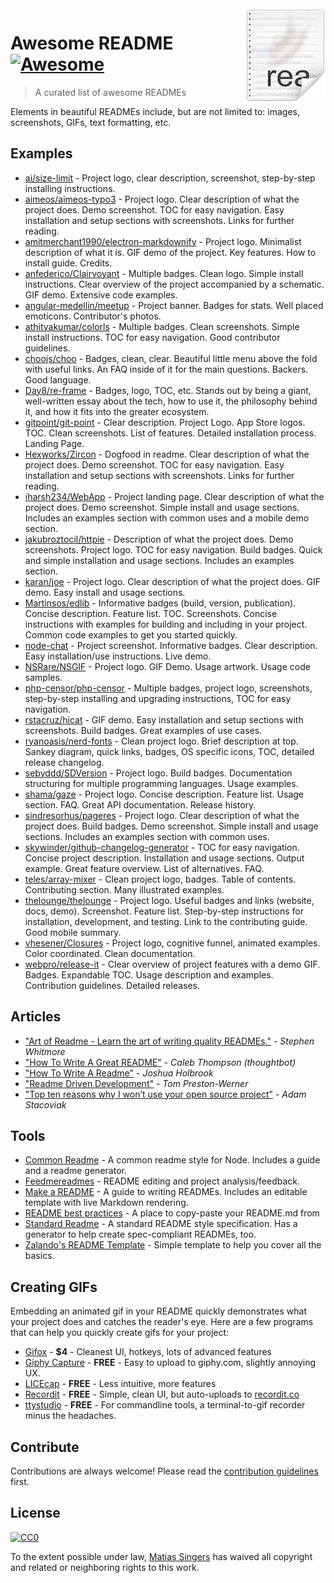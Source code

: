 <img src="icon.png" align="right" />

# Awesome README [![Awesome](https://cdn.rawgit.com/sindresorhus/awesome/d7305f38d29fed78fa85652e3a63e154dd8e8829/media/badge.svg)](https://github.com/sindresorhus/awesome)
> A curated list of awesome READMEs

Elements in beautiful READMEs include, but are not limited to: images, screenshots, GIFs, text formatting, etc.

## Examples
- [ai/size-limit](https://github.com/ai/size-limit) - Project logo, clear description, screenshot, step-by-step installing instructions.
- [aimeos/aimeos-typo3](https://github.com/aimeos/aimeos-typo3) - Project logo. Clear description of what the project does. Demo screenshot. TOC for easy navigation. Easy installation and setup sections with screenshots. Links for further reading.
- [amitmerchant1990/electron-markdownify](https://github.com/amitmerchant1990/electron-markdownify) - Project logo. Minimalist description of what it is. GIF demo of the project. Key features. How to install guide. Credits.
- [anfederico/Clairvoyant](https://github.com/anfederico/Clairvoyant) - Multiple badges. Clean logo. Simple install instructions. Clear overview of the project accompanied by a schematic. GIF demo. Extensive code examples.
- [angular-medellin/meetup](https://github.com/angular-medellin/meetup) - Project banner. Badges for stats. Well placed emoticons. Contributor's photos.
- [athityakumar/colorls](https://github.com/athityakumar/colorls) - Multiple badges. Clean screenshots. Simple install instructions. TOC for easy navigation. Good contributor guidelines.
- [choojs/choo](https://github.com/choojs/choo) - Badges, clean, clear. Beautiful little menu above the fold with useful links. An FAQ inside of it for the main questions. Backers. Good language.
- [Day8/re-frame](https://github.com/Day8/re-frame) - Badges, logo, TOC, etc. Stands out by being a giant, well-written essay about the tech, how to use it, the philosophy behind it, and how it fits into the greater ecosystem.
- [gitpoint/git-point](https://github.com/gitpoint/git-point) - Clear description. Project Logo. App Store logos. TOC. Clean screenshots. List of features. Detailed installation process. Landing Page.
- [Hexworks/Zircon](https://github.com/Hexworks/zircon) - Dogfood in readme. Clear description of what the project does. Demo screenshot. TOC for easy navigation. Easy installation and setup sections with screenshots. Links for further reading.
- [iharsh234/WebApp](https://github.com/iharsh234/WebApp) - Project landing page. Clear description of what the project does. Demo screenshot. Simple install and usage sections. Includes an examples section with common uses and a mobile demo section.
- [jakubroztocil/httpie](https://github.com/jakubroztocil/httpie) - Description of what the project does. Demo screenshots. Project logo. TOC for easy navigation. Build badges. Quick and simple installation and usage sections. Includes an examples section.
- [karan/joe](https://github.com/karan/joe) - Project logo. Clear description of what the project does. GIF demo. Easy install and usage sections.
- [Martinsos/edlib](https://github.com/Martinsos/edlib) - Informative badges (build, version, publication). Concise description. Feature list. TOC. Screenshots. Concise instructions with examples for building and including in your project. Common code examples to get you started quickly.
- [node-chat](https://github.com/IgorAntun/node-chat) - Project screenshot. Informative badges. Clear description. Easy installation/use instructions. Live demo.
- [NSRare/NSGIF](https://github.com/NSRare/NSGIF) - Project logo. GIF Demo. Usage artwork. Usage code samples.
- [php-censor/php-censor](https://github.com/php-censor/php-censor) - Multiple badges, project logo, screenshots, step-by-step installing and upgrading instructions, TOC for easy navigation.
- [rstacruz/hicat](https://github.com/rstacruz/hicat) - GIF demo. Easy installation and setup sections with screenshots. Build badges. Great examples of use cases.
- [ryanoasis/nerd-fonts](https://github.com/ryanoasis/nerd-fonts) - Clean project logo. Brief description at top. Sankey diagram, quick links, badges, OS specific icons, TOC, detailed release changelog.
- [sebyddd/SDVersion](https://github.com/sebyddd/SDVersion) - Project logo. Build badges. Documentation structuring for multiple programming languages. Usage examples.
- [shama/gaze](https://github.com/shama/gaze) - Project logo. Concise description. Feature list. Usage section. FAQ. Great API documentation. Release history.
- [sindresorhus/pageres](https://github.com/sindresorhus/pageres) - Project logo. Clear description of what the project does. Build badges. Demo screenshot. Simple install and usage sections. Includes an examples section with common uses.
- [skywinder/github-changelog-generator](https://github.com/skywinder/github-changelog-generator) - TOC for easy navigation. Concise project description. Installation and usage sections. Output example. Great feature overview. List of alternatives. FAQ.
- [teles/array-mixer](https://github.com/teles/array-mixer) - Clean project logo, badges. Table of contents. Contributing section. Many illustrated examples.
- [thelounge/thelounge](https://github.com/thelounge/thelounge) - Project logo. Useful badges and links (website, docs, demo). Screenshot. Feature list. Step-by-step instructions for installation, development, and testing. Link to the contributing guide. Good mobile summary.
- [vhesener/Closures](https://github.com/vhesener/Closures) - Project logo, cognitive funnel, animated examples. Color coordinated. Clean documentation.
- [webpro/release-it](https://github.com/webpro/release-it) - Clear overview of project features with a demo GIF. Badges. Expandable TOC. Usage description and examples. Contribution guidelines. Detailed releases.

## Articles
- ["Art of Readme - Learn the art of writing quality READMEs."](https://github.com/noffle/art-of-readme) - *Stephen Whitmore*
- ["How To Write A Great README"](https://robots.thoughtbot.com/how-to-write-a-great-readme) - *Caleb Thompson (thoughtbot)*
- ["How To Write A Readme"](http://jfhbrook.github.io/2011/11/09/readmes.html) - *Joshua Holbrook*
- ["Readme Driven Development"](http://tom.preston-werner.com/2010/08/23/readme-driven-development.html) - *Tom Preston-Werner*
- ["Top ten reasons why I won’t use your open source project"](https://changelog.com/posts/top-ten-reasons-why-i-wont-use-your-open-source-project) - *Adam Stacoviak*

## Tools

- [Common Readme](https://github.com/noffle/common-readme) - A common readme style for Node. Includes a guide and a readme generator.
- [Feedmereadmes](https://github.com/lappleapple/feedmereadmes) - README editing and project analysis/feedback.
- [Make a README](https://www.makeareadme.com/) - A guide to writing READMEs. Includes an editable template with live Markdown rendering.
- [README best practices](https://github.com/jehna/readme-best-practices) - A place to copy-paste your README.md from
- [Standard Readme](https://github.com/RichardLitt/standard-readme) - A standard README style specification. Has a generator to help create spec-compliant READMEs, too.
- [Zalando's README Template](https://github.com/zalando/zalando-howto-open-source/blob/master/READMEtemplate.md) - Simple template to help you cover all the basics.

## Creating GIFs

Embedding an animated gif in your README quickly demonstrates what your project does and catches the reader's eye.  Here are a few programs that can help you quickly create gifs for your project:

- [Gifox](https://gifox.io) - **$4** - Cleanest UI, hotkeys, lots of advanced features
- [Giphy Capture](https://giphy.com/apps/giphycapture) - **FREE** - Easy to upload to giphy.com, slightly annoying UX.
- [LICEcap](https://www.cockos.com/licecap/) - **FREE** - Less intuitive, more features
- [Recordit](http://recordit.co/) - **FREE** - Simple, clean UI, but auto-uploads to [recordit.co](http://recordit.co)
- [ttystudio](https://github.com/chjj/ttystudio) - **FREE** - For commandline tools, a terminal-to-gif recorder minus the headaches.

## Contribute

Contributions are always welcome!
Please read the [contribution guidelines](contributing.md) first.

## License

[![CC0](https://licensebuttons.net/p/zero/1.0/88x31.png)](https://creativecommons.org/publicdomain/zero/1.0/)

To the extent possible under law, [Matias Singers](http://mts.io) has waived all copyright and related or neighboring rights to this work.
